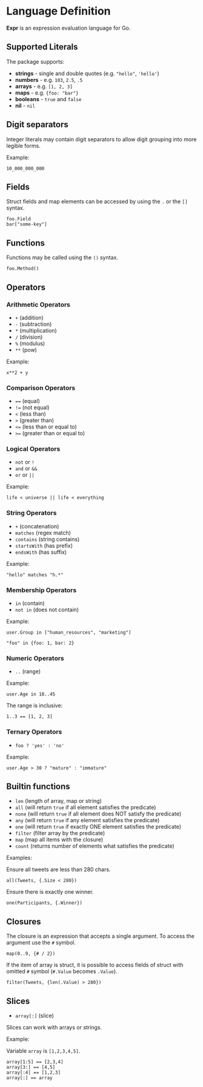 # Language Definition

**Expr** is an expression evaluation language for Go.

## Supported Literals

The package supports:

* **strings** - single and double quotes (e.g. `"hello"`, `'hello'`)
* **numbers** - e.g. `103`, `2.5`, `.5`
* **arrays** - e.g. `[1, 2, 3]`
* **maps** - e.g. `{foo: "bar"}`
* **booleans** - `true` and `false`
* **nil** - `nil`

## Digit separators

Integer literals may contain digit separators to allow digit grouping into more legible forms.

Example:

```
10_000_000_000
```

## Fields

Struct fields and map elements can be accessed by using the `.` or the `[]` syntax.

```
foo.Field
bar["some-key"]
```

## Functions

Functions may be called using the `()` syntax.

```
foo.Method()
```

## Operators

### Arithmetic Operators

* `+` (addition)
* `-` (subtraction)
* `*` (multiplication)
* `/` (division)
* `%` (modulus)
* `**` (pow)

Example:

```
x**2 + y
``` 

### Comparison Operators

* `==` (equal)
* `!=` (not equal)
* `<` (less than)
* `>` (greater than)
* `<=` (less than or equal to)
* `>=` (greater than or equal to)

### Logical Operators

* `not` or `!`
* `and` or `&&`
* `or` or `||`

Example:

```
life < universe || life < everything
```

### String Operators

* `+` (concatenation)
* `matches` (regex match)
* `contains` (string contains)
* `startsWith` (has prefix)
* `endsWith` (has suffix)

Example:

```
"hello" matches "h.*"
```

### Membership Operators

* `in` (contain)
* `not in` (does not contain)

Example:

```
user.Group in ["human_resources", "marketing"]
```

```
"foo" in {foo: 1, bar: 2}
```

### Numeric Operators

* `..` (range)

Example:

```
user.Age in 18..45
```

The range is inclusive:

```
1..3 == [1, 2, 3]
```

### Ternary Operators

* `foo ? 'yes' : 'no'`

Example:

```
user.Age > 30 ? "mature" : "immature"
```

## Builtin functions

* `len` (length of array, map or string)
* `all` (will return `true` if all element satisfies the predicate)
* `none` (will return `true` if all element does NOT satisfy the predicate)
* `any` (will return `true` if any element satisfies the predicate)
* `one` (will return `true` if exactly ONE element satisfies the predicate)
* `filter` (filter array by the predicate)
* `map` (map all items with the closure)
* `count` (returns number of elements what satisfies the predicate)

Examples:

Ensure all tweets are less than 280 chars.

```
all(Tweets, {.Size < 280})
```

Ensure there is exactly one winner.

```
one(Participants, {.Winner})
```

## Closures

The closure is an expression that accepts a single argument. To access 
the argument use the `#` symbol.

```
map(0..9, {# / 2})
```

If the item of array is struct, it is possible to access fields of struct with 
omitted `#` symbol (`#.Value` becomes `.Value`).

```
filter(Tweets, {len(.Value) > 280})
```

## Slices

* `array[:]` (slice)

Slices can work with arrays or strings.

Example:

Variable `array` is `[1,2,3,4,5]`.

```
array[1:5] == [2,3,4] 
array[3:] == [4,5]
array[:4] == [1,2,3]
array[:] == array
```
